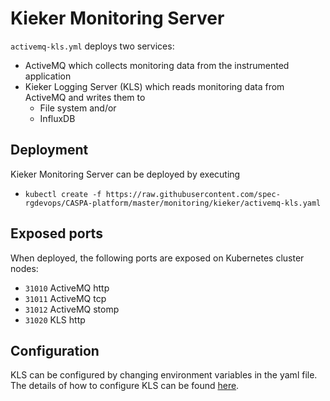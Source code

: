 # Kieker Monitoring Server

`activemq-kls.yml` deploys two services:
* ActiveMQ which collects monitoring data from the instrumented application
* Kieker Logging Server (KLS) which reads monitoring data from ActiveMQ and writes them to
  * File system and/or
  * InfluxDB

## Deployment
Kieker Monitoring Server can be deployed by executing
* ```kubectl create -f https://raw.githubusercontent.com/spec-rgdevops/CASPA-platform/master/monitoring/kieker/activemq-kls.yaml```

## Exposed ports
When deployed, the following ports are exposed on Kubernetes cluster nodes:
* `31010` ActiveMQ http
* `31011` ActiveMQ tcp
* `31012` ActiveMQ stomp
* `31020` KLS http

## Configuration
KLS can be configured by changing environment variables in the yaml file. The details of how to configure KLS can be found [here](https://github.com/kieker-monitoring-docker/kieker-logging-server).
